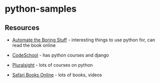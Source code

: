 # python-samples

## Resources

* [Automate the Boring Stuff](https://automatetheboringstuff.com/) - interesting things to use python for, can read the book online

* [CodeSchool](http://zfer.us/vUCTK) - has python courses and django
* [Pluralsight](http://www.pluralsight.com) - lots of courses on python
* [Safari Books Online](http://wwww.safaribooksonline.com) - lots of books, videos 


